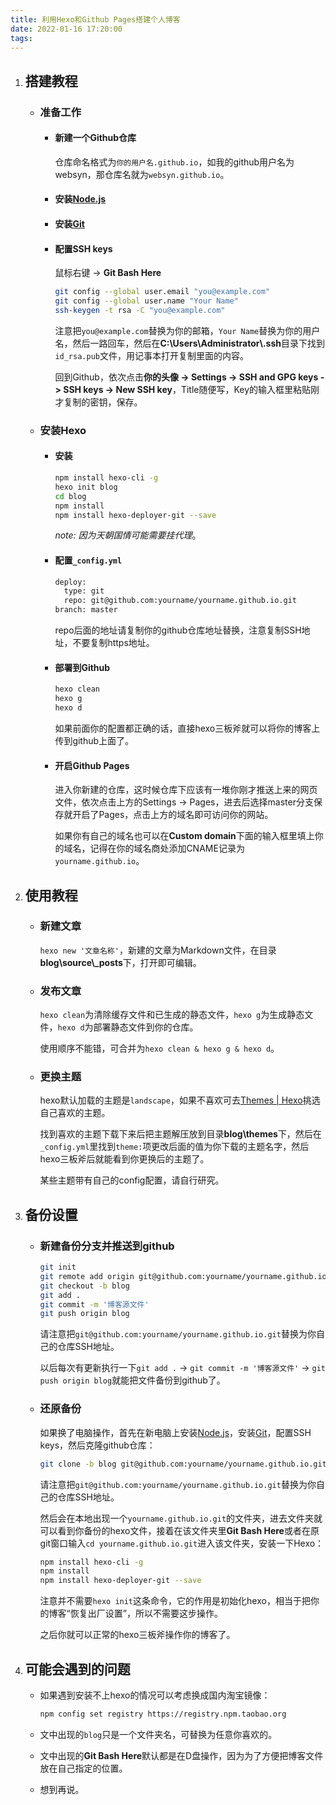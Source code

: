 ```yaml
---
title: 利用Hexo和Github Pages搭建个人博客
date: 2022-01-16 17:20:00
tags:
---
```


1. ## 搭建教程
   
   + ### 准备工作
     
     + #### 新建一个Github仓库
       
       仓库命名格式为`你的用户名.github.io`，如我的github用户名为websyn，那仓库名就为`websyn.github.io`。
     
     + #### 安装[Node.js](https://nodejs.org/zh-cn/)
     
     + #### 安装[Git](https://git-scm.com/)
     
     + #### 配置SSH keys
       
       鼠标右键 -> **Git Bash Here**
       
       ```bash
       git config --global user.email "you@example.com"
       git config --global user.name "Your Name"
       ssh-keygen -t rsa -C "you@example.com"
       ```
       
       注意把`you@example.com`替换为你的邮箱，`Your Name`替换为你的用户名，然后一路回车，然后在**C:\Users\Administrator\\.ssh**目录下找到`id_rsa.pub`文件，用记事本打开复制里面的内容。
       
       回到Github，依次点击**你的头像 -> Settings -> SSH and GPG keys -> SSH keys -> New SSH key**，Title随便写，Key的输入框里粘贴刚才复制的密钥，保存。
   
   + ### 安装Hexo
     
     + #### 安装
       
       ```bash
       npm install hexo-cli -g
       hexo init blog
       cd blog
       npm install
       npm install hexo-deployer-git --save
       ```
       
       *note: 因为天朝国情可能需要挂代理*。
     
     + #### 配置`_config.yml`
       
       ```bash
       deploy:
         type: git
         repo: git@github.com:yourname/yourname.github.io.git
       branch: master
       ```
       
       repo后面的地址请复制你的github仓库地址替换，注意复制SSH地址，不要复制https地址。
     
     + #### 部署到Github
       
       ```bash
       hexo clean
       hexo g
       hexo d
       ```
       
       如果前面你的配置都正确的话，直接hexo三板斧就可以将你的博客上传到github上面了。
     
     + #### 开启**Github Pages**
       
       进入你新建的仓库，这时候仓库下应该有一堆你刚才推送上来的网页文件，依次点击上方的Settings -> Pages，进去后选择master分支保存就开启了Pages，点击上方的域名即可访问你的网站。
       
       如果你有自己的域名也可以在**Custom domain**下面的输入框里填上你的域名，记得在你的域名商处添加CNAME记录为`yourname.github.io`。

2. ## 使用教程
   
   + ### 新建文章
     
     `hexo new '文章名称'`，新建的文章为Markdown文件，在目录**blog\source\\_posts**下，打开即可编辑。
   
   + ### 发布文章
     
     `hexo clean`为清除缓存文件和已生成的静态文件，`hexo g`为生成静态文件，`hexo d`为部署静态文件到你的仓库。
     
     使用顺序不能错，可合并为`hexo clean & hexo g & hexo d`。
   
   + ### 更换主题
     
     hexo默认加载的主题是`landscape`，如果不喜欢可去[Themes | Hexo](https://hexo.io/themes/)挑选自己喜欢的主题。
     
     找到喜欢的主题下载下来后把主题解压放到目录**blog\themes**下，然后在`_config.yml`里找到`theme:`项更改后面的值为你下载的主题名字，然后hexo三板斧后就能看到你更换后的主题了。
     
     某些主题带有自己的config配置，请自行研究。

3. ## 备份设置
   
   + ### 新建备份分支并推送到github
     
     ```bash
     git init
     git remote add origin git@github.com:yourname/yourname.github.io.git
     git checkout -b blog
     git add .
     git commit -m '博客源文件'
     git push origin blog
     ```
     
     请注意把`git@github.com:yourname/yourname.github.io.git`替换为你自己的仓库SSH地址。
     
     以后每次有更新执行一下`git add .` -> `git commit -m '博客源文件'` -> `git push origin blog`就能把文件备份到github了。
   
   + ### 还原备份
     
     如果换了电脑操作，首先在新电脑上安装[Node.js](https://nodejs.org/zh-cn/)，安装[Git](https://git-scm.com/)，配置SSH keys，然后克隆github仓库：
     
     ```bash
     git clone -b blog git@github.com:yourname/yourname.github.io.git
     ```
     
     请注意把`git@github.com:yourname/yourname.github.io.git`替换为你自己的仓库SSH地址。
     
     然后会在本地出现一个`yourname.github.io.git`的文件夹，进去文件夹就可以看到你备份的hexo文件，接着在该文件夹里**Git Bash Here**或者在原git窗口输入`cd yourname.github.io.git`进入该文件夹，安装一下Hexo：
     
     ```bash
     npm install hexo-cli -g
     npm install
     npm install hexo-deployer-git --save
     ```
     
     注意并不需要`hexo init`这条命令，它的作用是初始化hexo，相当于把你的博客“恢复出厂设置”，所以不需要这步操作。
     
     之后你就可以正常的hexo三板斧操作你的博客了。

4. ## 可能会遇到的问题
   
   + 如果遇到安装不上hexo的情况可以考虑换成国内淘宝镜像：
     
     ```bash
     npm config set registry https://registry.npm.taobao.org
     ```
   
   + 文中出现的`blog`只是一个文件夹名，可替换为任意你喜欢的。
   
   + 文中出现的**Git Bash Here**默认都是在D盘操作，因为为了方便把博客文件放在自己指定的位置。
   
   + 想到再说。
